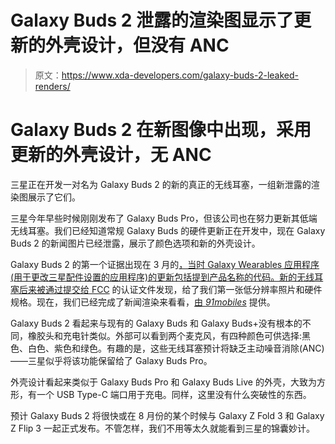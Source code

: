 # Galaxy Buds 2 泄露的渲染图显示了更新的外壳设计，但没有 ANC

> 原文：<https://www.xda-developers.com/galaxy-buds-2-leaked-renders/>

# Galaxy Buds 2 在新图像中出现，采用更新的外壳设计，无 ANC

三星正在开发一对名为 Galaxy Buds 2 的新的真正的无线耳塞，一组新泄露的渲染图展示了它们。

三星今年早些时候刚刚发布了 Galaxy Buds Pro，但该公司也在努力更新其低端无线耳塞。我们已经知道常规 Galaxy Buds 的硬件更新正在开发中，现在 Galaxy Buds 2 的新闻图片已经泄露，展示了颜色选项和新的外壳设计。

Galaxy Buds 2 的第一个证据出现在 3 月的[，当时 Galaxy Wearables 应用程序(用于更改三星配件设置的应用程序)的更新包括提到产品名称的代码。新的无线耳塞后来被](https://www.xda-developers.com/samsung-galaxy-buds2-wireless-earbuds/)[通过提交给 FCC](https://www.xda-developers.com/galaxy-buds-2-fcc-leak/) 的认证文件发现，给了我们第一张低分辨率照片和硬件规格。现在，我们已经完成了新闻渲染来看看，[由 *91mobiles*](https://www.91mobiles.com/hub/samsung-galaxy-buds-2-official-renders-design-colours-exclusive/) 提供。

Galaxy Buds 2 看起来与现有的 Galaxy Buds 和 Galaxy Buds+没有根本的不同，橡胶头和充电针类似。外部可以看到两个麦克风，有四种颜色可供选择:黑色、白色、紫色和绿色。有趣的是，这些无线耳塞预计将缺乏主动噪音消除(ANC)——三星似乎将该功能保留给了 Galaxy Buds Pro。

外壳设计看起来类似于 Galaxy Buds Pro 和 Galaxy Buds Live 的外壳，大致为方形，有一个 USB Type-C 端口用于充电。同样，这里没有什么突破性的东西。

预计 Galaxy Buds 2 将很快或在 8 月份的某个时候与 Galaxy Z Fold 3 和 Galaxy Z Flip 3 一起正式发布。不管怎样，我们不用等太久就能看到三星的锦囊妙计。